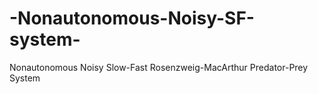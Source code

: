 # -Nonautonomous-Noisy-SF-system-
Nonautonomous Noisy Slow-Fast Rosenzweig-MacArthur Predator-Prey System
